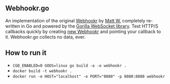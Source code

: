 ## Webhookr.go
An implementation of the original [Webhookr](http://webhookr.com/) by [Matt W.](https://github.com/mattwilliamson/webhookr) completely re-written in Go and powered by the [Gorilla WebSocket library](https://github.com/gorilla/websocket).
Test HTTP/S callbacks quickly by creating [new Webhookr](/new) and pointing your callback to it.
Webhookr.go collects no data, ever.

## How to run it
- `CGO_ENABLED=0 GOOS=linux go build -a -o webhookr .`
- `docker build -t webhookr .`
- `docker run -e HOST="localhost" -e PORT="8080" -p 8080:8080 webhookr`

